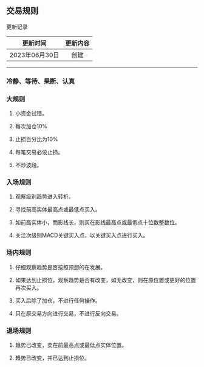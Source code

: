 ## 交易规则

更新记录

| 更新时间        | 更新内容 |
|:-----------:|:----:|
| 2023年06月30日 | 创建   |

---

### 冷静、等待、果断、认真

### 大规则

1. 小资金试错。

2. 每次加仓10%

3. 止损百分比为10%

4. 每笔交易必设止损。

5. 不炒波段。

### 入场规则

1. 观察级别趋势进入转折。

2. 寻找前高实体最高点或最低点买入。

3. 如前高实体小，而影线长，则买在影线最高点或最低点十位数整数位。

4. 关注次级别MACD关键买入点，以关键买入点进行买入。

### 场内规则

1. 仔细观察趋势是否按照预想的在发展。

2. 如果达到止损位，观察趋势是否有改变，如无改变，则在原位置或更好的位置再次买入。

3. 买入后除了加仓，不进行任何操作。

4. 只在原交易方向进行交易，不进行反向交易。

### 退场规则

1. 趋势已改变，卖在前最高点或最低点实体位置。

2. 趋势已改变，并已达到止损位。

